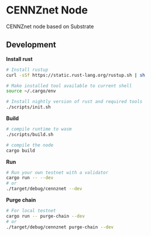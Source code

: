 # CENNZnet Node

CENNZnet node based on Substrate

## Development

__Install rust__
```bash
# Install rustup
curl -sSf https://static.rust-lang.org/rustup.sh | sh

# Make installed tool available to current shell
source ~/.cargo/env

# Install nightly version of rust and required tools
./scripts/init.sh
```


__Build__

```bash
# compile runtime to wasm
./scripts/build.sh

# compile the node
cargo build
```


__Run__
```bash
# Run your own testnet with a validator
cargo run -- --dev
# or
./target/debug/cennznet --dev
```


__Purge chain__
```bash
# For local testnet
cargo run -- purge-chain --dev
# or
./target/debug/cennznet purge-chain --dev
```


